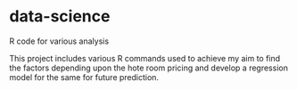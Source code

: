 # data-science
R code for various analysis

This project includes various R commands used to achieve my aim to find the factors depending upon the hote room pricing 
and develop a regression model for the same for future prediction.
